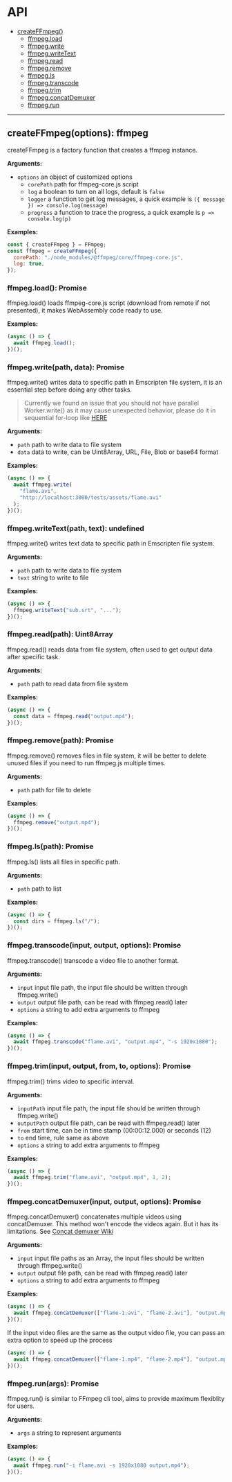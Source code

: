 # API

- [createFFmpeg()](#create-ffmpeg)
  - [ffmpeg.load](#ffmpeg-load)
  - [ffmpeg.write](#ffmpeg-write)
  - [ffmpeg.writeText](#ffmpeg-writeText)
  - [ffmpeg.read](#ffmpeg-read)
  - [ffmpeg.remove](#ffmpeg-remove)
  - [ffmpeg.ls](#ffmpeg-ls)
  - [ffmpeg.transcode](#ffmpeg-transcode)
  - [ffmpeg.trim](#ffmpeg-trim)
  - [ffmpeg.concatDemuxer](#ffmpeg-concatDemuxer)
  - [ffmpeg.run](#ffmpeg-run)

---

<a name="create-ffmpeg"></a>

## createFFmpeg(options): ffmpeg

createFFmpeg is a factory function that creates a ffmpeg instance.

**Arguments:**

- `options` an object of customized options
  - `corePath` path for ffmpeg-core.js script
  - `log` a boolean to turn on all logs, default is `false`
  - `logger` a function to get log messages, a quick example is `({ message }) => console.log(message)`
  - `progress` a function to trace the progress, a quick example is `p => console.log(p)`

**Examples:**

```javascript
const { createFFmpeg } = FFmpeg;
const ffmpeg = createFFmpeg({
  corePath: "./node_modules/@ffmpeg/core/ffmpeg-core.js",
  log: true,
});
```

<a name="ffmpeg-load"></a>

### ffmpeg.load(): Promise

ffmpeg.load() loads ffmpeg-core.js script (download from remote if not presented), it makes WebAssembly code ready to use.

**Examples:**

```javascript
(async () => {
  await ffmpeg.load();
})();
```

<a name="ffmpeg-write"></a>

### ffmpeg.write(path, data): Promise

ffmpeg.write() writes data to specific path in Emscripten file system, it is an essential step before doing any other tasks.

> Currently we found an issue that you should not have parallel Worker.write() as it may cause unexpected behavior, please do it in sequential for-loop like [HERE](https://github.com/ffmpegjs/ffmpeg.js/blob/master/examples/browser/image2video.html#L36)

**Arguments:**

- `path` path to write data to file system
- `data` data to write, can be Uint8Array, URL, File, Blob or base64 format

**Examples:**

```javascript
(async () => {
  await ffmpeg.write(
    "flame.avi",
    "http://localhost:3000/tests/assets/flame.avi"
  );
})();
```

<a name="ffmpeg-writeText"></a>

### ffmpeg.writeText(path, text): undefined

ffmpeg.write() writes text data to specific path in Emscripten file system.

**Arguments:**

- `path` path to write data to file system
- `text` string to write to file

**Examples:**

```javascript
(async () => {
  ffmpeg.writeText("sub.srt", "...");
})();
```

<a name="ffmpeg-read"></a>

### ffmpeg.read(path): Uint8Array

ffmpeg.read() reads data from file system, often used to get output data after specific task.

**Arguments:**

- `path` path to read data from file system

**Examples:**

```javascript
(async () => {
  const data = ffmpeg.read("output.mp4");
})();
```

<a name="ffmpeg-remove"></a>

### ffmpeg.remove(path): Promise

ffmpeg.remove() removes files in file system, it will be better to delete unused files if you need to run ffmpeg.js multiple times.

**Arguments:**

- `path` path for file to delete

**Examples:**

```javascript
(async () => {
  ffmpeg.remove("output.mp4");
})();
```

<a name="ffmpeg-ls"></a>

### ffmpeg.ls(path): Promise

ffmpeg.ls() lists all files in specific path.

**Arguments:**

- `path` path to list

**Examples:**

```javascript
(async () => {
  const dirs = ffmpeg.ls("/");
})();
```

<a name="ffmpeg-transcode"></a>

### ffmpeg.transcode(input, output, options): Promise

ffmpeg.transcode() transcode a video file to another format.

**Arguments:**

- `input` input file path, the input file should be written through ffmpeg.write()
- `output` output file path, can be read with ffmpeg.read() later
- `options` a string to add extra arguments to ffmpeg

**Examples:**

```javascript
(async () => {
  await ffmpeg.transcode("flame.avi", "output.mp4", "-s 1920x1080");
})();
```

<a name="ffmpeg-trim"></a>

### ffmpeg.trim(input, output, from, to, options): Promise

ffmpeg.trim() trims video to specific interval.

**Arguments:**

- `inputPath` input file path, the input file should be written through ffmpeg.write()
- `outputPath` output file path, can be read with ffmpeg.read() later
- `from` start time, can be in time stamp (00:00:12.000) or seconds (12)
- `to` end time, rule same as above
- `options` a string to add extra arguments to ffmpeg

**Examples:**

```javascript
(async () => {
  await ffmpeg.trim("flame.avi", "output.mp4", 1, 2);
})();
```

<a name="ffmpeg-concatDemuxer"></a>

### ffmpeg.concatDemuxer(input, output, options): Promise

ffmpeg.concatDemuxer() concatenates multiple videos using concatDemuxer. This method won't encode the videos again. But it has its limitations. See [Concat demuxer Wiki](https://trac.ffmpeg.org/wiki/Concatenate)

**Arguments:**

- `input` input file paths as an Array, the input files should be written through ffmpeg.write()
- `output` output file path, can be read with ffmpeg.read() later
- `options` a string to add extra arguments to ffmpeg

**Examples:**

```javascript
(async () => {
  await ffmpeg.concatDemuxer(["flame-1.avi", "flame-2.avi"], "output.mp4");
})();
```

If the input video files are the same as the output video file, you can pass an extra option to speed up the process

```javascript
(async () => {
  await ffmpeg.concatDemuxer(["flame-1.mp4", "flame-2.mp4"], "output.mp4", "-c copy");
})();
```

<a name="ffmpeg-run"></a>

### ffmpeg.run(args): Promise

ffmpeg.run() is similar to FFmpeg cli tool, aims to provide maximum flexiblity for users.

**Arguments:**

- `args` a string to represent arguments

**Examples:**

```javascript
(async () => {
  await ffmpeg.run("-i flame.avi -s 1920x1080 output.mp4");
})();
```
